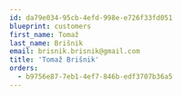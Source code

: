 ```yaml
---
id: da79e034-95cb-4efd-998e-e726f33fd051
blueprint: customers
first_name: Tomaž
last_name: Brišnik
email: brisnik.brisnik@gmail.com
title: 'Tomaž Brišnik'
orders:
  - b9756e87-7eb1-4ef7-846b-edf3707b36a5
---
```

